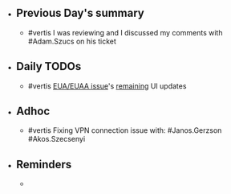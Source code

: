 - ## Previous Day's summary
	- #vertis I was reviewing and I discussed my comments with #Adam.Szucs on his ticket
- ## Daily TODOs
	- #vertis [EUA/EUAA issue](https://gitlab.vertis.com:8443/vertis/mv2/-/issues/6793)'s [remaining](https://gitlab.vertis.com:8443/vertis/mv2/-/issues/6793#note_13405) UI updates
- ## Adhoc
	- #vertis Fixing VPN connection issue with: #Janos.Gerzson #Akos.Szecsenyi
- ## Reminders
	-